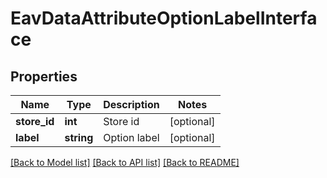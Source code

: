 # EavDataAttributeOptionLabelInterface

## Properties
Name | Type | Description | Notes
------------ | ------------- | ------------- | -------------
**store_id** | **int** | Store id | [optional] 
**label** | **string** | Option label | [optional] 

[[Back to Model list]](../README.md#documentation-for-models) [[Back to API list]](../README.md#documentation-for-api-endpoints) [[Back to README]](../README.md)


